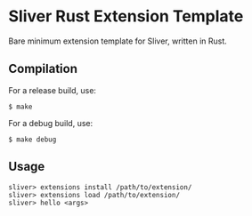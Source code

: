 # Sliver Rust Extension Template

Bare minimum extension template for Sliver, written in Rust.

## Compilation

For a release build, use:

```
$ make
```

For a debug build, use:

```
$ make debug
```

## Usage

```
sliver> extensions install /path/to/extension/
sliver> extensions load /path/to/extension/
sliver> hello <args>
```
